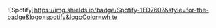 ![Spotify]https://img.shields.io/badge/Spotify-1ED760?&style=for-the-badge&logo=spotify&logoColor=white
